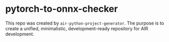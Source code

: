 # pytorch-to-onnx-checker

This repo was created by `air-python-project-generator`.
The purpose is to create a unified, minimalistic, development-ready repository for AIR development.
